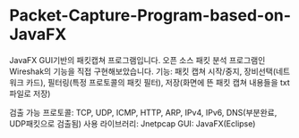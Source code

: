 # Packet-Capture-Program-based-on-JavaFX
JavaFX GUI기반의 패킷캡쳐 프로그램입니다. 오픈 소스 패킷 분석 프로그램인 Wireshak의 기능을 직접 구현해보았습니다.
기능: 패킷 캡쳐 시작/중지, 장비선택(네트워크 카드), 필터링(특정 프로토콜의 패킷 필터), 저장(화면에 뜬 패킷 캡쳐 내용들을 txt파일로 저장)

검출 가능 프로토콜: TCP, UDP, ICMP, HTTP, ARP, IPv4, IPv6, DNS(부분완료, UDP패킷으로 검출됨)
사용 라이브러리: Jnetpcap
GUI: JavaFX(Eclipse)


